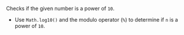 Checks if the given number is a power of `10`.

- Use `Math.log10()` and the modulo operator (`%`) to determine if `n` is a power of `10`.